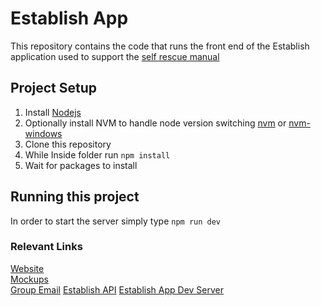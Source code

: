 # Establish App
This repository contains the code that runs the front end of the Establish application used to support the [self rescue manual](http://www.selfrescuemanual.com/) 

## Project Setup
1. Install [Nodejs](https://www.nodejs.org)
2. Optionally install NVM to handle node version switching [nvm](https://github.com/creationix/nvm) or [nvm-windows](https://github.com/coreybutler/nvm-windows)
3. Clone this repository
4. While Inside folder run `npm install`
5. Wait for packages to install

## Running this project
In order to start the server simply type `npm run dev`

### Relevant Links
[Website](http://www.boisebrigade.org)  
[Mockups](https://sketch.cloud/s/lKP8e/all/pages/landing-page-small-combined)  
[Group Email](boisebrigade@gmail.com)
[Establish API](https://github.com/boisebrigade/establish-api)
[Establish App Dev Server](http://selfrescue.boisebrigade.org)
